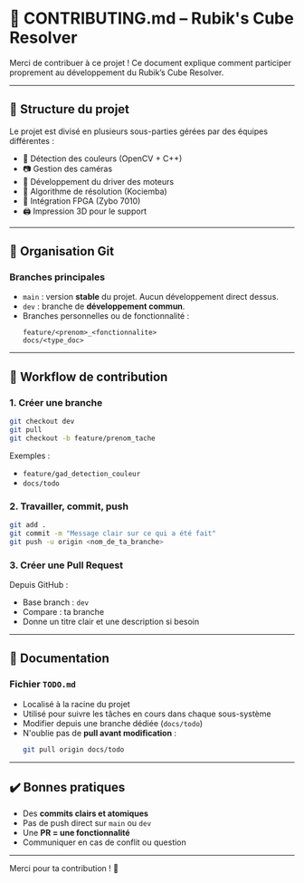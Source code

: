 # 🤝 CONTRIBUTING.md – Rubik's Cube Resolver

Merci de contribuer à ce projet ! Ce document explique comment participer proprement au développement du Rubik’s Cube Resolver.

---

## 🧱 Structure du projet

Le projet est divisé en plusieurs sous-parties gérées par des équipes différentes :

- 🎨 Détection des couleurs (OpenCV + C++)
- 📷 Gestion des caméras
- 🤖 Développement du driver des moteurs
- 🧠 Algorithme de résolution (Kociemba)
- 🧰 Intégration FPGA (Zybo 7010)
- 🖨️ Impression 3D pour le support

---

## 🌿 Organisation Git

### Branches principales

- `main` : version **stable** du projet. Aucun développement direct dessus.
- `dev` : branche de **développement commun**.
- Branches personnelles ou de fonctionnalité :
  ```
  feature/<prenom>_<fonctionnalite>
  docs/<type_doc>
  ```

---

## 🧪 Workflow de contribution

### 1. Créer une branche

```bash
git checkout dev
git pull
git checkout -b feature/prenom_tache
```

Exemples :
- `feature/gad_detection_couleur`
- `docs/todo`

### 2. Travailler, commit, push

```bash
git add .
git commit -m "Message clair sur ce qui a été fait"
git push -u origin <nom_de_ta_branche>
```

### 3. Créer une Pull Request

Depuis GitHub :
- Base branch : `dev`
- Compare : ta branche
- Donne un titre clair et une description si besoin

---

## 📝 Documentation

### Fichier `TODO.md`

- Localisé à la racine du projet
- Utilisé pour suivre les tâches en cours dans chaque sous-système
- Modifier depuis une branche dédiée (`docs/todo`)
- N'oublie pas de **pull avant modification** :
  ```bash
  git pull origin docs/todo
  ```

---

## ✔️ Bonnes pratiques

- Des **commits clairs et atomiques**
- Pas de push direct sur `main` ou `dev`
- Une **PR = une fonctionnalité**
- Communiquer en cas de conflit ou question

---

Merci pour ta contribution ! 🚀
